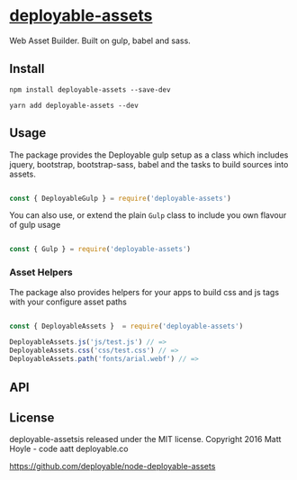 # [deployable-assets](https://github.com/deployable/node-deployable-assets)

Web Asset Builder. Built on  gulp, babel and sass.

## Install
 
    npm install deployable-assets --save-dev

    yarn add deployable-assets --dev

## Usage

The package provides the Deployable gulp setup as a class which includes jquery, bootstrap, bootstrap-sass, babel
and the tasks to build sources into assets. 

```javascript

const { DeployableGulp } = require('deployable-assets')

```

You can also use, or extend the plain `Gulp` class to include you own flavour of  gulp usage

```javascript

const { Gulp } = require('deployable-assets')

```

### Asset Helpers

The package also provides helpers for your apps to build css and js tags with your configure asset paths

```javascript

const { DeployableAssets }  = require('deployable-assets')

DeployableAssets.js('js/test.js') // => 
DeployableAssets.css('css/test.css') // =>
DeployableAssets.path('fonts/arial.webf') // => 

```

## API

## License

deployable-assetsis released under the MIT license.
Copyright 2016 Matt Hoyle - code aatt deployable.co

https://github.com/deployable/node-deployable-assets

